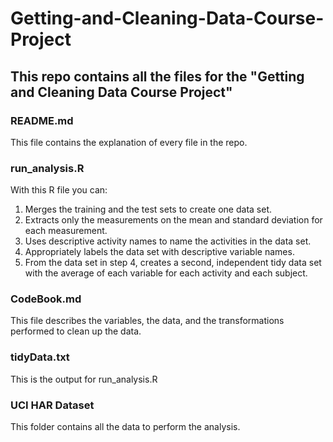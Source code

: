 # Getting-and-Cleaning-Data-Course-Project

## This repo contains all the files for the "Getting and Cleaning Data Course Project"

### README.md
This file contains the explanation of every file in the repo.

### run_analysis.R
With this R file you can:
1. Merges the training and the test sets to create one data set.
2. Extracts only the measurements on the mean and standard deviation for each measurement.
3. Uses descriptive activity names to name the activities in the data set.
4. Appropriately labels the data set with descriptive variable names.
5. From the data set in step 4, creates a second, independent tidy data set with the average of each variable for each activity and each subject.

### CodeBook.md
This file describes the variables, the data, and the transformations performed to clean up the data.

### tidyData.txt
This is the output for run_analysis.R

### UCI HAR Dataset
This folder contains all the data to perform the analysis.